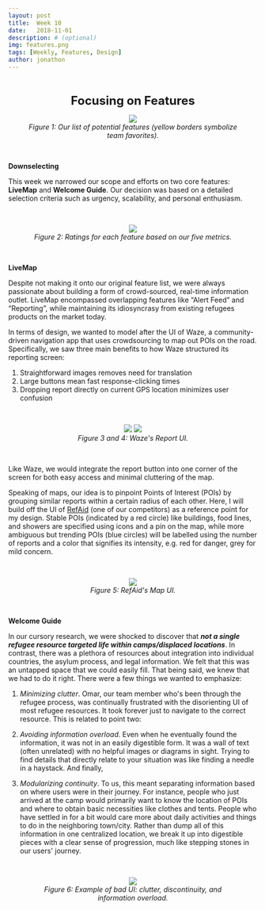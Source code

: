 ```yaml
---
layout: post
title:  Week 10
date:   2018-11-01
description: # (optional)
img: features.png
tags: [Weekly, Features, Design]
author: jonathon
---
```

<br>
<p align="center"><b><font size="5">Focusing on Features</font></b></p>

<figure align="center">
<img src="{{site.baseurl}}/assets/img/week10/features.png" style="width: auto; max-width: 700px; max-height: 600px;">
<figcaption align="center"><i>Figure 1: Our list of potential features (yellow borders symbolize team favorites).</i></figcaption>
</figure>
<br>

**Downselecting**

This week we narrowed our scope and efforts on two core features: **LiveMap** and **Welcome Guide**. Our decision was based on a detailed selection criteria such as urgency, scalability, and personal enthusiasm.

<br>
<figure align="center">
<img src="{{site.baseurl}}/assets/img/week10/ratings.png" style="width: auto; max-width: 800px; max-height: 600px;">
<figcaption align="center"><i>Figure 2: Ratings for each feature based on our five metrics.</i></figcaption>
</figure>
<br>


**LiveMap**

Despite not making it onto our original feature list, we were always passionate about building a form of crowd-sourced, real-time information outlet. LiveMap encompassed overlapping features like “Alert Feed” and “Reporting”, while maintaining its idiosyncrasy from existing refugees products on the market today.

In terms of design, we wanted to model after the UI of Waze, a community-driven navigation app that uses crowdsourcing to map out POIs on the road. Specifically, we saw three main benefits to how Waze structured its reporting screen:

1. Straightforward images removes need for translation
2. Large buttons mean fast response-clicking times
3. Dropping report directly on current GPS location minimizes user confusion

<br>
<figure align="center">
<img src="{{site.baseurl}}/assets/img/week10/waze-report.png" style="width: auto; max-width: 800px; max-height: 600px;">
<img src="{{site.baseurl}}/assets/img/week10/waze-reporting.png" style="width: auto; max-width: 800px; max-height: 600px;">
<figcaption align="center"><i>Figure 3 and 4: Waze's Report UI.</i></figcaption>
</figure>
<br>

Like Waze, we would integrate the report button into one corner of the screen for both easy access and minimal cluttering of the map.

Speaking of maps, our idea is to pinpoint Points of Interest (POIs) by grouping similar reports within a certain radius of each other. Here, I will build off the UI of [RefAid][refaid] (one of our competitors) as a reference point for my design. Stable POIs (indicated by a red circle) like buildings, food lines, and showers are specified using icons and a pin on the map, while more ambiguous but trending POIs (blue circles) will be labelled using the number of reports and a color that signifies its intensity, e.g. red for danger, grey for mild concern.

<br>
<figure align="center">
<img src="{{site.baseurl}}/assets/img/week10/refaid-ui.jpg" style="width: auto; max-width: 800px; max-height: 600px;">
<figcaption align="center"><i>Figure 5: RefAid's Map UI.</i></figcaption>
</figure>
<br>

**Welcome Guide**

In our cursory research, we were shocked to discover that ***not a single refugee resource targeted life within camps/displaced locations***. In contrast, there was a plethora of resources about integration into individual countries, the asylum process, and legal information. We felt that this was an untapped space that we could easily fill. That being said, we knew that we had to do it right. There were a few things we wanted to emphasize:

1. *Minimizing clutter*. Omar, our team member who's been through the refugee process, was continually frustrated with the disorienting UI of most refugee resources. It took forever just to navigate to the correct resource. This is related to point two:

2. *Avoiding information overload*. Even when he eventually found the information, it was not in an easily digestible form. It was a wall of text (often unrelated) with no helpful images or diagrams in sight. Trying to find details that directly relate to your situation was like finding a needle in a haystack. And finally,

3. *Modularizing continuity*. To us, this meant separating information based on where users were in their journey. For instance, people who just arrived at the camp would primarily want to know the location of POIs and where to obtain basic necessities like clothes and tents. People who have settled in for a bit would care more about daily activities and things to do in the neighboring town/city. Rather than dump all of this information in one centralized location, we break it up into digestible pieces with a clear sense of progression, much like stepping stones in our users' journey.

<br>
<figure align="center">
<img src="{{site.baseurl}}/assets/img/week10/bad-ui.png" style="width: auto; max-width: 800px; max-height: 600px;">
<figcaption align="center"><i>Figure 6: Example of bad UI: clutter, discontinuity, and information overload.</i></figcaption>
</figure>
<br>


<!-- Links -->
[refaid]: https://refaid.com/
